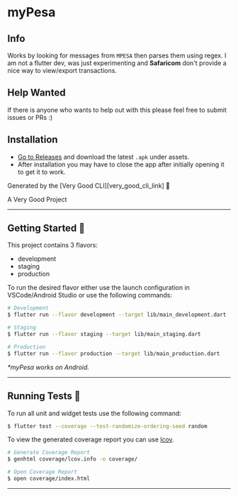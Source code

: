 # myPesa
## Info

Works by looking for messages from `MPESA` then parses them using regex. I am not a flutter dev, was just experimenting and **Safaricom** don't provide a nice way to view/export transactions.

## Help Wanted

If there is anyone who wants to help out with this please feel free to submit issues or PRs :)

## Installation

- [Go to Releases](https://github.com/williamluke4/myPesa/releases) and download the latest `.apk` under assets.
- After installation you may have to close the app after initially opening it to get it to work.

Generated by the [Very Good CLI][very_good_cli_link] 🤖

A Very Good Project

---

## Getting Started 🚀

This project contains 3 flavors:

- development
- staging
- production

To run the desired flavor either use the launch configuration in VSCode/Android Studio or use the following commands:

```sh
# Development
$ flutter run --flavor development --target lib/main_development.dart

# Staging
$ flutter run --flavor staging --target lib/main_staging.dart

# Production
$ flutter run --flavor production --target lib/main_production.dart
```

_\*myPesa works on Android._

---

## Running Tests 🧪

To run all unit and widget tests use the following command:

```sh
$ flutter test --coverage --test-randomize-ordering-seed random
```

To view the generated coverage report you can use [lcov](https://github.com/linux-test-project/lcov).

```sh
# Generate Coverage Report
$ genhtml coverage/lcov.info -o coverage/

# Open Coverage Report
$ open coverage/index.html
```

---
